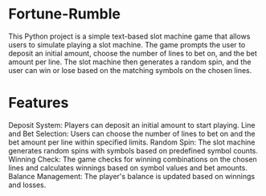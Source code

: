 # Fortune-Rumble
This Python project is a simple text-based slot machine game that allows users to simulate playing a slot machine. The game prompts the user to deposit an initial amount, choose the number of lines to bet on, and the bet amount per line. The slot machine then generates a random spin, and the user can win or lose based on the matching symbols on the chosen lines.

# Features
Deposit System: Players can deposit an initial amount to start playing.
Line and Bet Selection: Users can choose the number of lines to bet on and the bet amount per line within specified limits.
Random Spin: The slot machine generates random spins with symbols based on predefined symbol counts.
Winning Check: The game checks for winning combinations on the chosen lines and calculates winnings based on symbol values and bet amounts.
Balance Management: The player's balance is updated based on winnings and losses.
